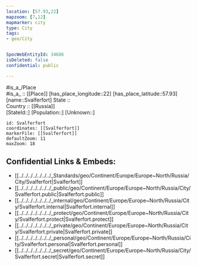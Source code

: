 ```yaml
---
location: [57.93,22] 
mapzoom: [7,12] 
mapmarker: city 
type: City
tags:
- geo/City


SpocWebEntityId: 34686
isDeleted: false
confidential: public

---
```

#is_a_/Place  
#is_a_ :: [[Place]] 
[has_place_longitude::22] 
[has_place_latitude::57.93] 
[name::Svalferfort] 
State ::  
Country :: [[Russia]]  
[StateId::] 
[Population::] 
[Unknown::] 


```leaflet
id: Svalferfort
coordinates: [[Svalferfort]] 
markerFile: [[Svalferfort]] 
defaultZoom: 11 
maxZoom: 18
```


## Confidential Links & Embeds: 
- [[../../../../../../../_Standards/geo/Continent/Europe/Europe~North/Russia/City/Svalferfort|Svalferfort]] 
- [[../../../../../../../_public/geo/Continent/Europe/Europe~North/Russia/City/Svalferfort.public|Svalferfort.public]] 
- [[../../../../../../../_internal/geo/Continent/Europe/Europe~North/Russia/City/Svalferfort.internal|Svalferfort.internal]] 
- [[../../../../../../../_protect/geo/Continent/Europe/Europe~North/Russia/City/Svalferfort.protect|Svalferfort.protect]] 
- [[../../../../../../../_private/geo/Continent/Europe/Europe~North/Russia/City/Svalferfort.private|Svalferfort.private]] 
- [[../../../../../../../_personal/geo/Continent/Europe/Europe~North/Russia/City/Svalferfort.personal|Svalferfort.personal]] 
- [[../../../../../../../_secret/geo/Continent/Europe/Europe~North/Russia/City/Svalferfort.secret|Svalferfort.secret]] 
